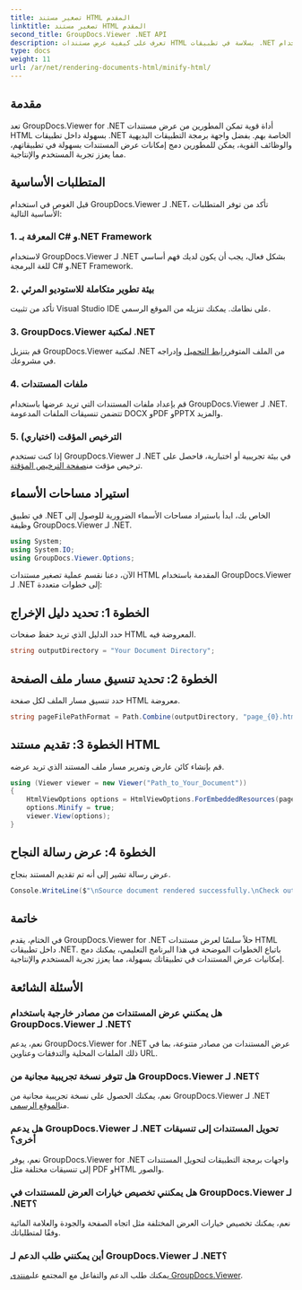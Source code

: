 ```yaml
---
title: تصغير مستند HTML المقدم
linktitle: تصغير مستند HTML المقدم
second_title: GroupDocs.Viewer .NET API
description: تعرف على كيفية عرض مستندات HTML بسلاسة في تطبيقات .NET باستخدام GroupDocs.Viewer لـ .NET.
type: docs
weight: 11
url: /ar/net/rendering-documents-html/minify-html/
---
```

## مقدمة
تعد GroupDocs.Viewer for .NET أداة قوية تمكن المطورين من عرض مستندات HTML بسهولة داخل تطبيقات .NET الخاصة بهم. بفضل واجهة برمجة التطبيقات البديهية والوظائف القوية، يمكن للمطورين دمج إمكانات عرض المستندات بسهولة في تطبيقاتهم، مما يعزز تجربة المستخدم والإنتاجية.
## المتطلبات الأساسية
قبل الغوص في استخدام GroupDocs.Viewer لـ .NET، تأكد من توفر المتطلبات الأساسية التالية:
### 1. المعرفة بـ C# و.NET Framework
لاستخدام GroupDocs.Viewer لـ .NET بشكل فعال، يجب أن يكون لديك فهم أساسي للغة البرمجة C# و.NET Framework.
### 2. بيئة تطوير متكاملة للاستوديو المرئي
تأكد من تثبيت Visual Studio IDE على نظامك. يمكنك تنزيله من الموقع الرسمي.
### 3. GroupDocs.Viewer لمكتبة .NET
 قم بتنزيل GroupDocs.Viewer لمكتبة .NET من الملف المتوفر[رابط التحميل](https://releases.groupdocs.com/viewer/net/) وإدراجه في مشروعك.
### 4. ملفات المستندات
قم بإعداد ملفات المستندات التي تريد عرضها باستخدام GroupDocs.Viewer لـ .NET. تتضمن تنسيقات الملفات المدعومة DOCX وPDF وPPTX والمزيد.
### 5. الترخيص المؤقت (اختياري)
 إذا كنت تستخدم GroupDocs.Viewer لـ .NET في بيئة تجريبية أو اختبارية، فاحصل على ترخيص مؤقت من[صفحة الترخيص المؤقتة](https://purchase.groupdocs.com/temporary-license/).

## استيراد مساحات الأسماء
في تطبيق .NET الخاص بك، ابدأ باستيراد مساحات الأسماء الضرورية للوصول إلى وظيفة GroupDocs.Viewer لـ .NET.
```csharp
using System;
using System.IO;
using GroupDocs.Viewer.Options;
```

الآن، دعنا نقسم عملية تصغير مستندات HTML المقدمة باستخدام GroupDocs.Viewer لـ .NET إلى خطوات متعددة:
## الخطوة 1: تحديد دليل الإخراج
حدد الدليل الذي تريد حفظ صفحات HTML المعروضة فيه.
```csharp
string outputDirectory = "Your Document Directory";
```
## الخطوة 2: تحديد تنسيق مسار ملف الصفحة
حدد تنسيق مسار الملف لكل صفحة HTML معروضة.
```csharp
string pageFilePathFormat = Path.Combine(outputDirectory, "page_{0}.html");
```
## الخطوة 3: تقديم مستند HTML
قم بإنشاء كائن عارض وتمرير مسار ملف المستند الذي تريد عرضه.
```csharp
using (Viewer viewer = new Viewer("Path_to_Your_Document"))
{
    HtmlViewOptions options = HtmlViewOptions.ForEmbeddedResources(pageFilePathFormat);
    options.Minify = true;
    viewer.View(options);
}
```
## الخطوة 4: عرض رسالة النجاح
عرض رسالة تشير إلى أنه تم تقديم المستند بنجاح.
```csharp
Console.WriteLine($"\nSource document rendered successfully.\nCheck output in {outputDirectory}.");
```

## خاتمة
في الختام، يقدم GroupDocs.Viewer for .NET حلاً سلسًا لعرض مستندات HTML داخل تطبيقات .NET. باتباع الخطوات الموضحة في هذا البرنامج التعليمي، يمكنك دمج إمكانيات عرض المستندات في تطبيقاتك بسهولة، مما يعزز تجربة المستخدم والإنتاجية.
## الأسئلة الشائعة
### هل يمكنني عرض المستندات من مصادر خارجية باستخدام GroupDocs.Viewer لـ .NET؟
نعم، يدعم GroupDocs.Viewer for .NET عرض المستندات من مصادر متنوعة، بما في ذلك الملفات المحلية والتدفقات وعناوين URL.
### هل تتوفر نسخة تجريبية مجانية من GroupDocs.Viewer لـ .NET؟
 نعم، يمكنك الحصول على نسخة تجريبية مجانية من GroupDocs.Viewer لـ .NET من[الموقع الرسمي](https://releases.groupdocs.com/).
### هل يدعم GroupDocs.Viewer لـ .NET تحويل المستندات إلى تنسيقات أخرى؟
نعم، يوفر GroupDocs.Viewer for .NET واجهات برمجة التطبيقات لتحويل المستندات إلى تنسيقات مختلفة مثل PDF وHTML والصور.
### هل يمكنني تخصيص خيارات العرض للمستندات في GroupDocs.Viewer لـ .NET؟
نعم، يمكنك تخصيص خيارات العرض المختلفة مثل اتجاه الصفحة والجودة والعلامة المائية وفقًا لمتطلباتك.
### أين يمكنني طلب الدعم لـ GroupDocs.Viewer لـ .NET؟
 يمكنك طلب الدعم والتفاعل مع المجتمع على[منتدى GroupDocs.Viewer](https://forum.groupdocs.com/c/viewer/9).